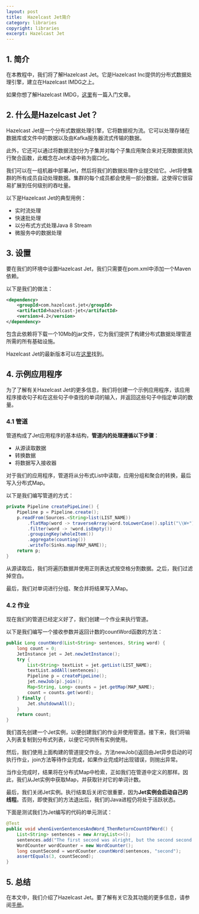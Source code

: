 ```yaml
---
layout: post
title:  Hazelcast Jet简介
category: libraries
copyright: libraries
excerpt: Hazelcast Jet
---
```


## 1. 简介

在本教程中，我们将了解Hazelcast Jet。它是Hazelcast Inc提供的分布式数据处理引擎，建立在Hazelcast IMDG之上。

如果你想了解Hazelcast IMDG，[这里](https://www.baeldung.com/java-hazelcast)有一篇入门文章。

## 2. 什么是Hazelcast Jet？

Hazelcast Jet是一个分布式数据处理引擎，它将数据视为流。它可以处理存储在数据库或文件中的数据以及由Kafka服务器流式传输的数据。

此外，它还可以通过将数据流划分为子集并对每个子集应用聚合来对无限数据流执行聚合函数，此概念在Jet术语中称为窗口化。

我们可以在一组机器中部署Jet，然后将我们的数据处理作业提交给它。Jet将使集群的所有成员自动处理数据。集群的每个成员都会使用一部分数据，这使得它很容易扩展到任何级别的吞吐量。

以下是Hazelcast Jet的典型用例：

- 实时流处理
- 快速批处理
- 以分布式方式处理Java 8 Stream
- 微服务中的数据处理

## 3. 设置

要在我们的环境中设置Hazelcast Jet，我们只需要在pom.xml中添加一个Maven依赖。

以下是我们的做法：

```xml
<dependency>
    <groupId>com.hazelcast.jet</groupId>
    <artifactId>hazelcast-jet</artifactId>
    <version>4.2</version>
</dependency>
```

包含此依赖将下载一个10Mb的jar文件，它为我们提供了构建分布式数据处理管道所需的所有基础设施。

Hazelcast Jet的最新版本可以在[这里](https://mvnrepository.com/artifact/com.hazelcast.jet/hazelcast-jet)找到。

## 4. 示例应用程序

为了了解有关Hazelcast Jet的更多信息，我们将创建一个示例应用程序，该应用程序接收句子和在这些句子中查找的单词的输入，并返回这些句子中指定单词的数量。

### 4.1 管道

管道构成了Jet应用程序的基本结构，**管道内的处理遵循以下步骤**：

- 从源读取数据
- 转换数据
- 将数据写入接收器

对于我们的应用程序，管道将从分布式List中读取，应用分组和聚合的转换，最后写入分布式Map。

以下是我们编写管道的方式：

```java
private Pipeline createPipeLine() {
    Pipeline p = Pipeline.create();
    p.readFrom(Sources.<String>list(LIST_NAME))
        .flatMap(word -> traverseArray(word.toLowerCase().split("\\W+")))
        .filter(word -> !word.isEmpty())
        .groupingKey(wholeItem())
        .aggregate(counting())
        .writeTo(Sinks.map(MAP_NAME));
    return p;
}
```

从源读取后，我们将遍历数据并使用正则表达式按空格分割数据。之后，我们过滤掉空白。

最后，我们对单词进行分组、聚合并将结果写入Map。

### 4.2 作业

现在我们的管道已经定义好了，我们创建一个作业来执行管道。

以下是我们编写一个接收参数并返回计数的countWord函数的方法：

```java
public Long countWord(List<String> sentences, String word) {
    long count = 0;
    JetInstance jet = Jet.newJetInstance();
    try {
        List<String> textList = jet.getList(LIST_NAME);
        textList.addAll(sentences);
        Pipeline p = createPipeLine();
        jet.newJob(p).join();
        Map<String, Long> counts = jet.getMap(MAP_NAME);
        count = counts.get(word);
    } finally {
        Jet.shutdownAll();
    }
    return count;
}
```

我们首先创建一个Jet实例，以便创建我们的作业并使用管道。接下来，我们将输入列表复制到分布式列表，以便它可供所有实例使用。

然后，我们使用上面构建的管道提交作业。方法newJob()返回由Jet异步启动的可执行作业，join方法等待作业完成，如果作业完成时出现错误，则抛出异常。

当作业完成时，结果将在分布式Map中检索，正如我们在管道中定义的那样。因此，我们从Jet实例中获取Map，并获取针对它的单词计数。

最后，我们关闭Jet实例。执行结束后关闭它很重要，因为**Jet实例会启动自己的线程**。否则，即使我们的方法退出后，我们的Java进程仍将处于活跃状态。

下面是测试我们为Jet编写的代码的单元测试：

```java
@Test
public void whenGivenSentencesAndWord_ThenReturnCountOfWord() {
    List<String> sentences = new ArrayList<>();
    sentences.add("The first second was alright, but the second second was tough.");
    WordCounter wordCounter = new WordCounter();
    long countSecond = wordCounter.countWord(sentences, "second");
    assertEquals(3, countSecond);
}
```

## 5. 总结

在本文中，我们介绍了Hazelcast Jet。要了解有关它及其功能的更多信息，请参阅[手册](https://docs.hazelcast.com/imdg/4.2/)。